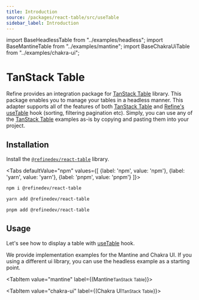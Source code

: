 ```yaml
---
title: Introduction
source: /packages/react-table/src/useTable
sidebar_label: Introduction
---
```


import BaseHeadlessTable from "../examples/headless";
import BaseMantineTable from "../examples/mantine";
import BaseChakraUiTable from "../examples/chakra-ui";

# TanStack Table <GuideBadge id="guides-concepts/tables" /> <RouterBadge id="guides-concepts/routing/#usetable" />

Refine provides an integration package for [TanStack Table][tanstack-table] library. This package enables you to manage your tables in a headless manner. This adapter supports all of the features of both [TanStack Table][tanstack-table] and [Refine's useTable][use-table-core] hook (sorting, filtering pagination etc). Simply, you can use any of the [TanStack Table][tanstack-table] examples as-is by copying and pasting them into your project.

## Installation

Install the [`@refinedev/react-table`][refine-react-table] library.

<Tabs
defaultValue="npm"
values={[
{label: 'npm', value: 'npm'},
{label: 'yarn', value: 'yarn'},
{label: 'pnpm', value: 'pnpm'}
]}>

<TabItem value="npm">

```bash
npm i @refinedev/react-table
```

</TabItem>

<TabItem value="yarn">

```bash
yarn add @refinedev/react-table
```

</TabItem>

<TabItem value="pnpm">

```bash
pnpm add @refinedev/react-table
```

</TabItem>

</Tabs>

## Usage

Let's see how to display a table with [useTable][use-table-tanstack] hook.

We provide implementation examples for the Mantine and Chakra UI. If you using a different ui library, you can use the headless example as a starting point.

<Tabs wrapContent={false}>

<TabItem value="headless" label="Headless">

<BaseHeadlessTable />

</TabItem>

<TabItem value="mantine" label={(<span><span className="block">Mantine</span><small className="block">TanStack Table</small></span>)}>

<BaseMantineTable />

</TabItem>

<TabItem value="chakra-ui" label={(<span><span className="block">Chakra UI</span><small className="block">TanStack Table</small></span>)}>

<BaseChakraUiTable />

</TabItem>

</Tabs>

[tanstack-table]: https://tanstack.com/table/v8
[refine-react-table]: https://github.com/refinedev/refine/tree/master/packages/react-table
[use-table-core]: /docs/api-reference/core/hooks/useTable
[use-table-tanstack]: /docs/packages/documentation/tanstack-table/use-form/
[baserecord]: /api-reference/core/interfaces.md#baserecord
[httperror]: /api-reference/core/interfaces.md#httperror
[syncwithlocationparams]: /api-reference/core/interfaces.md#syncwithlocationparams
[notification-provider]: /api-reference/core/providers/notification-provider.md
[crudsorting]: /api-reference/core/interfaces.md#crudsorting
[crudfilters]: /api-reference/core/interfaces.md#crudfilters
[refine swl]: /api-reference/core/components/refine-config.md#syncwithlocation
